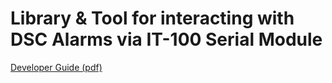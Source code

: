 # Library & Tool for interacting with DSC Alarms via IT-100 Serial Module

[Developer Guide (pdf)](http://homeseer.com/pdfs/DSC/29007363R003_IT_100_developer_guide.pdf)